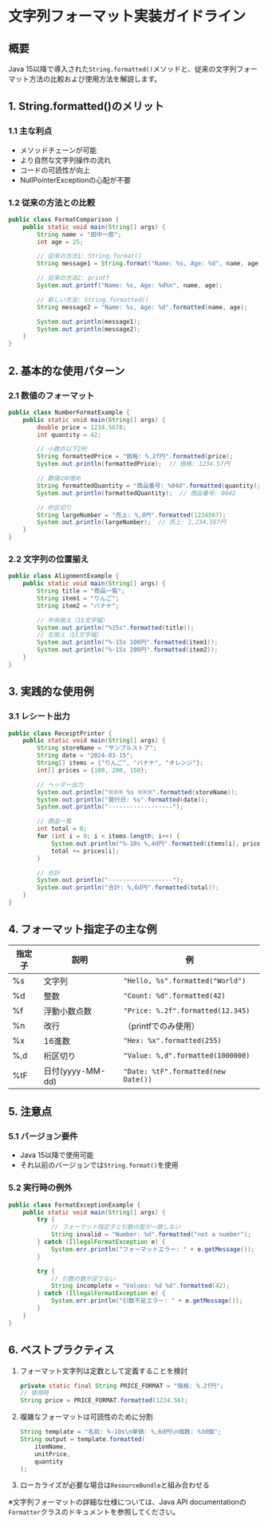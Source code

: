 # 文字列フォーマット実装ガイドライン

## 概要

Java 15以降で導入された`String.formatted()`メソッドと、従来の文字列フォーマット方法の比較および使用方法を解説します。

## 1. String.formatted()のメリット

### 1.1 主な利点

- メソッドチェーンが可能
- より自然な文字列操作の流れ
- コードの可読性が向上
- NullPointerExceptionの心配が不要

### 1.2 従来の方法との比較

```java
public class FormatComparison {
    public static void main(String[] args) {
        String name = "田中一郎";
        int age = 25;

        // 従来の方法1: String.format()
        String message1 = String.format("Name: %s, Age: %d", name, age);

        // 従来の方法2: printf
        System.out.printf("Name: %s, Age: %d%n", name, age);

        // 新しい方法: String.formatted()
        String message2 = "Name: %s, Age: %d".formatted(name, age);

        System.out.println(message1);
        System.out.println(message2);
    }
}
```

## 2. 基本的な使用パターン

### 2.1 数値のフォーマット

```java
public class NumberFormatExample {
    public static void main(String[] args) {
        double price = 1234.5678;
        int quantity = 42;

        // 小数点以下2桁
        String formattedPrice = "価格: %.2f円".formatted(price);
        System.out.println(formattedPrice);  // 価格: 1234.57円

        // 数値の0埋め
        String formattedQuantity = "商品番号: %04d".formatted(quantity);
        System.out.println(formattedQuantity);  // 商品番号: 0042

        // 桁区切り
        String largeNumber = "売上: %,d円".formatted(1234567);
        System.out.println(largeNumber);  // 売上: 1,234,567円
    }
}
```

### 2.2 文字列の位置揃え

```java
public class AlignmentExample {
    public static void main(String[] args) {
        String title = "商品一覧";
        String item1 = "りんご";
        String item2 = "バナナ";

        // 中央揃え（15文字幅）
        System.out.println("%15s".formatted(title));
        // 左揃え（15文字幅）
        System.out.println("%-15s 100円".formatted(item1));
        System.out.println("%-15s 200円".formatted(item2));
    }
}
```

## 3. 実践的な使用例

### 3.1 レシート出力

```java
public class ReceiptPrinter {
    public static void main(String[] args) {
        String storeName = "サンプルストア";
        String date = "2024-03-15";
        String[] items = {"りんご", "バナナ", "オレンジ"};
        int[] prices = {100, 200, 150};

        // ヘッダー出力
        System.out.println("※※※ %s ※※※".formatted(storeName));
        System.out.println("発行日: %s".formatted(date));
        System.out.println("------------------");

        // 商品一覧
        int total = 0;
        for (int i = 0; i < items.length; i++) {
            System.out.println("%-10s %,4d円".formatted(items[i], prices[i]));
            total += prices[i];
        }

        // 合計
        System.out.println("------------------");
        System.out.println("合計: %,6d円".formatted(total));
    }
}
```

## 4. フォーマット指定子の主な例

| 指定子 | 説明 | 例 |
|--------|------|-----|
| %s | 文字列 | `"Hello, %s".formatted("World")` |
| %d | 整数 | `"Count: %d".formatted(42)` |
| %f | 浮動小数点数 | `"Price: %.2f".formatted(12.345)` |
| %n | 改行 | （printfでのみ使用） |
| %x | 16進数 | `"Hex: %x".formatted(255)` |
| %,d | 桁区切り | `"Value: %,d".formatted(1000000)` |
| %tF | 日付(yyyy-MM-dd) | `"Date: %tF".formatted(new Date())` |

## 5. 注意点

### 5.1 バージョン要件

- Java 15以降で使用可能
- それ以前のバージョンでは`String.format()`を使用

### 5.2 実行時の例外

```java
public class FormatExceptionExample {
    public static void main(String[] args) {
        try {
            // フォーマット指定子と引数の型が一致しない
            String invalid = "Number: %d".formatted("not a number");
        } catch (IllegalFormatException e) {
            System.err.println("フォーマットエラー: " + e.getMessage());
        }

        try {
            // 引数の数が足りない
            String incomplete = "Values: %d %d".formatted(42);
        } catch (IllegalFormatException e) {
            System.err.println("引数不足エラー: " + e.getMessage());
        }
    }
}
```

## 6. ベストプラクティス

1. フォーマット文字列は定数として定義することを検討

   ```java
   private static final String PRICE_FORMAT = "価格: %.2f円";
   // 使用時
   String price = PRICE_FORMAT.formatted(1234.56);
   ```

1. 複雑なフォーマットは可読性のために分割

   ```java
   String template = "名前: %-10s\n単価: %,6d円\n個数: %3d個";
   String output = template.formatted(
       itemName,
       unitPrice,
       quantity
   );
   ```

1. ローカライズが必要な場合は`ResourceBundle`と組み合わせる

※文字列フォーマットの詳細な仕様については、Java API documentationの`Formatter`クラスのドキュメントを参照してください。
